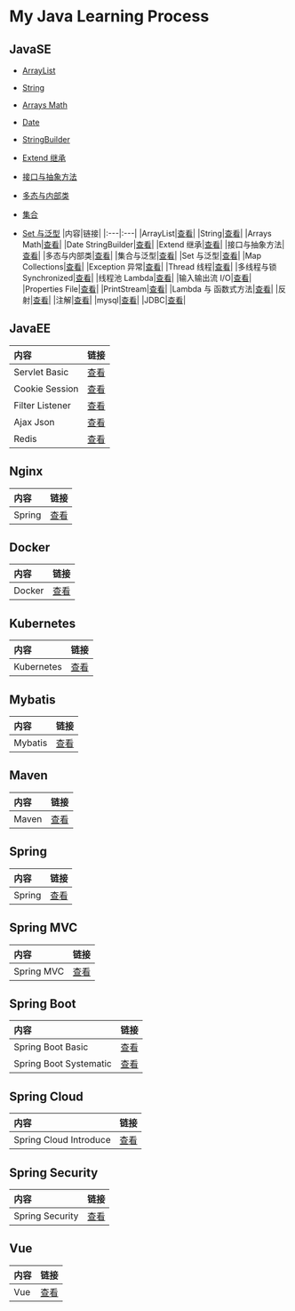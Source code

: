 # My Java Learning Process

## JavaSE

* [ArrayList](https://github.com/RexJoush/JavaLearning/tree/master/JavaSE/JavaSEDemo01Basic/src/com/joush/day01)

* [String](https://github.com/RexJoush/JavaLearning/tree/master/JavaSE/JavaSEDemo01Basic/src/com/joush/day02)

* [Arrays Math](https://github.com/RexJoush/JavaLearning/tree/master/JavaSE/JavaSEDemo01Basic/src/com/joush/day03)

* [Date](https://github.com/RexJoush/JavaLearning/tree/master/JavaSE/JavaSEDemo01Basic/src/com/joush/day04/demo01Date)

* [StringBuilder](https://github.com/RexJoush/JavaLearning/tree/master/JavaSE/JavaSEDemo01Basic/src/com/joush/day04/demo02StringBuilder)

* [Extend 继承](https://github.com/RexJoush/JavaLearning/tree/master/JavaSE/JavaSEDemo01Basic/src/com/joush/day05)

* [接口与抽象方法](https://github.com/RexJoush/JavaLearning/tree/master/JavaSE/JavaSEDemo01Basic/src/com/joush/day06)

* [多态与内部类](https://github.com/RexJoush/JavaLearning/tree/master/JavaSE/JavaSEDemo01Basic/src/com/joush/day07)

* [集合](https://github.com/RexJoush/JavaLearning/blob/master/JavaSE/JavaSEDemo01Basic/src/com/joush/day08/demo01Collection/CollectionReadMe.md)

* [Set 与泛型](https://github.com/RexJoush/JavaLearning/tree/master/JavaSE/JavaSEDemo01Basic/src/com/joush/day08)
|内容|链接|
|:---|:---|
|ArrayList|<a href="https://github.com/RexJoush/JavaLearning/tree/master/JavaSE/JavaSEDemo01Basic/src/com/joush/day01">查看</a>|
|String|<a href="https://github.com/RexJoush/JavaLearning/tree/master/JavaSE/JavaSEDemo01Basic/src/com/joush/day02">查看</a>|
|Arrays Math|<a href="https://github.com/RexJoush/JavaLearning/tree/master/JavaSE/JavaSEDemo01Basic/src/com/joush/day03">查看</a>|
|Date StringBuilder|<a href="https://github.com/RexJoush/JavaLearning/tree/master/JavaSE/JavaSEDemo01Basic/src/com/joush/day04">查看</a>|
|Extend 继承|<a href="https://github.com/RexJoush/JavaLearning/tree/master/JavaSE/JavaSEDemo01Basic/src/com/joush/day05">查看</a>|
|接口与抽象方法|<a href="https://github.com/RexJoush/JavaLearning/tree/master/JavaSE/JavaSEDemo01Basic/src/com/joush/day06">查看</a>|
|多态与内部类|<a href="https://github.com/RexJoush/JavaLearning/tree/master/JavaSE/JavaSEDemo01Basic/src/com/joush/day07">查看</a>|
|集合与泛型|<a href="https://github.com/RexJoush/JavaLearning/tree/master/JavaSE/JavaSEDemo01Basic/src/com/joush/day08">查看</a>|
|Set 与泛型|<a href="https://github.com/RexJoush/JavaLearning/tree/master/JavaSE/JavaSEDemo01Basic/src/com/joush/day08">查看</a>|
|Map Collections|<a href="https://github.com/RexJoush/JavaLearning/tree/master/JavaSE/JavaSEDemo01Basic/src/com/joush/day09">查看</a>|
|Exception 异常|<a href="https://github.com/RexJoush/JavaLearning/tree/master/JavaSE/JavaSEDemo01Basic/src/com/joush/day10">查看</a>|
|Thread 线程|<a href="https://github.com/RexJoush/JavaLearning/tree/master/JavaSE/JavaSEDemo01Basic/src/com/joush/day11">查看</a>|
|多线程与锁 Synchronized|<a href="https://github.com/RexJoush/JavaLearning/tree/master/JavaSE/JavaSEDemo01Basic/src/com/joush/day12">查看</a>|
|线程池 Lambda|<a href="https://github.com/RexJoush/JavaLearning/tree/master/JavaSE/JavaSEDemo01Basic/src/com/joush/day13">查看</a>|
|输入输出流 I/O|<a href="https://github.com/RexJoush/JavaLearning/tree/master/JavaSE/JavaSEDemo01Basic/src/com/joush/day14">查看</a>|
|Properties File|<a href="https://github.com/RexJoush/JavaLearning/tree/master/JavaSE/JavaSEDemo01Basic/src/com/joush/day15">查看</a>|
|PrintStream|<a href="https://github.com/RexJoush/JavaLearning/tree/master/JavaSE/JavaSEDemo01Basic/src/com/joush/day16">查看</a>|
|Lambda 与 函数式方法|<a href="https://github.com/RexJoush/JavaLearning/tree/master/JavaSE/JavaSEDemo01Basic/src/com/joush/day17">查看</a>|
|反射|<a href="https://github.com/RexJoush/JavaLearning/tree/master/JavaSE/JavaSEDemo01Basic/src/com/joush/day18">查看</a>|
|注解|<a href="https://github.com/RexJoush/JavaLearning/tree/master/JavaSE/JavaSEDemo01Basic/src/com/joush/day18">查看</a>|
|mysql|<a href="https://github.com/RexJoush/JavaLearning/blob/master/JavaSE/JavaSEDemo01Basic/src/com/joush/day19/demo01Mysql/mysql.md">查看</a>|
|JDBC|<a href="https://github.com/RexJoush/JavaLearning/blob/master/JavaSE/JavaSEDemo01Basic/src/com/joush/day19/demo02JDBC/jdbc.md">查看</a>|

## JavaEE

|内容|链接|
|:---|:---|
|Servlet Basic|<a href="https://github.com/RexJoush/JavaLearning/tree/master/JavaEE/JavaEEDemo01ServletBasic">查看</a>|
|Cookie Session|<a href="https://github.com/RexJoush/JavaLearning/tree/master/JavaEE/JavaEEDemo02CookieSession">查看</a>|
|Filter Listener|<a href="https://github.com/RexJoush/JavaLearning/tree/master/JavaEE/JavaEEDemo03FilterListener">查看</a>|
|Ajax Json|<a href="https://github.com/RexJoush/JavaLearning/tree/master/JavaEE/JavaEEDemo04AjaxJson/ajax.md">查看</a>|
|Redis|<a href="https://github.com/RexJoush/JavaLearning/blob/master/JavaEE/JavaEEDemo05Redis/redis.md">查看</a>|

## Nginx
|内容|链接|
|:---|:---|
|Spring|<a href="https://github.com/RexJoush/JavaLearning/blob/master/Nginx/nginx.md">查看</a>|

## Docker

|内容|链接|
|:---|:---|
|Docker|<a href="https://github.com/RexJoush/JavaLearning/blob/master/Docker/docker.md">查看</a>|

## Kubernetes

|内容|链接|
|:---|:---|
|Kubernetes|<a href="https://github.com/RexJoush/JavaLearning/blob/master/Kubernetes/kubernetes.md">查看</a>|

## Mybatis

|内容|链接|
|:---|:---|
|Mybatis|<a href="https://github.com/RexJoush/JavaLearning/blob/master/Mybatis/mybatis.md">查看</a>|

## Maven

|内容|链接|
|:---|:---|
|Maven|<a href="https://github.com/RexJoush/JavaLearning/blob/master/Maven/maven.md">查看</a>|

## Spring

|内容|链接|
|:---|:---|
|Spring|<a href="https://github.com/RexJoush/JavaLearning/blob/master/Spring/spring.md">查看</a>|

## Spring MVC

|内容|链接|
|:---|:---|
|Spring MVC|<a href="https://github.com/RexJoush/JavaLearning/blob/master/SpringMVC/SpringMVC.md">查看</a>|

## Spring Boot

|内容|链接|
|:---|:---|
|Spring Boot Basic|<a href="https://github.com/RexJoush/JavaLearning/blob/master/SpringBoot/SpringBoot.md">查看</a>|
|Spring Boot Systematic|<a href="https://github.com/RexJoush/JavaLearning/blob/master/SpringBoot/Systematic/springboot.md">查看</a>|


## Spring Cloud

|内容|链接|
|:---|:---|
|Spring Cloud Introduce|<a href="https://github.com/RexJoush/JavaLearning/blob/master/SpringCloud/SpringCloudDemo01/introduce.md">查看</a>|

## Spring Security

|内容|链接|
|:---|:---|
|Spring Security|<a href="https://github.com/RexJoush/JavaLearning/blob/master/SpringSecurity/SpringSecurity.md">查看</a>|

## Vue

|内容|链接|
|:---|:---|
|Vue|<a href="https://github.com/RexJoush/JavaLearning/blob/master/Vue/vue.md">查看</a>|


